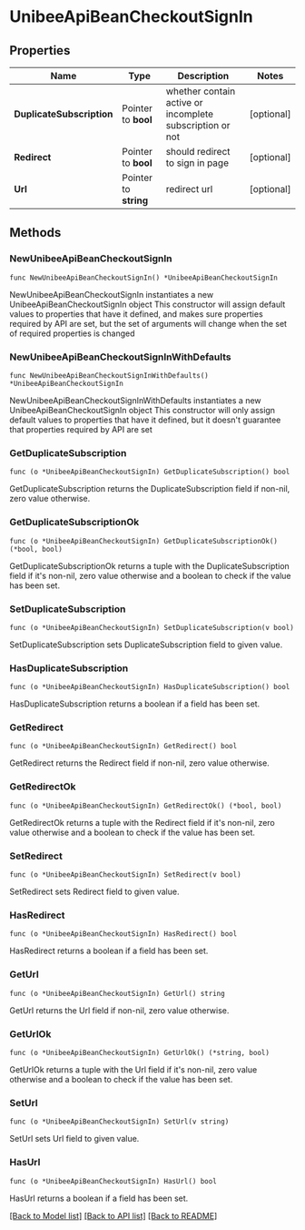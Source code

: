 # UnibeeApiBeanCheckoutSignIn

## Properties

Name | Type | Description | Notes
------------ | ------------- | ------------- | -------------
**DuplicateSubscription** | Pointer to **bool** | whether contain active or incomplete subscription or not | [optional] 
**Redirect** | Pointer to **bool** | should redirect to sign in page | [optional] 
**Url** | Pointer to **string** | redirect url | [optional] 

## Methods

### NewUnibeeApiBeanCheckoutSignIn

`func NewUnibeeApiBeanCheckoutSignIn() *UnibeeApiBeanCheckoutSignIn`

NewUnibeeApiBeanCheckoutSignIn instantiates a new UnibeeApiBeanCheckoutSignIn object
This constructor will assign default values to properties that have it defined,
and makes sure properties required by API are set, but the set of arguments
will change when the set of required properties is changed

### NewUnibeeApiBeanCheckoutSignInWithDefaults

`func NewUnibeeApiBeanCheckoutSignInWithDefaults() *UnibeeApiBeanCheckoutSignIn`

NewUnibeeApiBeanCheckoutSignInWithDefaults instantiates a new UnibeeApiBeanCheckoutSignIn object
This constructor will only assign default values to properties that have it defined,
but it doesn't guarantee that properties required by API are set

### GetDuplicateSubscription

`func (o *UnibeeApiBeanCheckoutSignIn) GetDuplicateSubscription() bool`

GetDuplicateSubscription returns the DuplicateSubscription field if non-nil, zero value otherwise.

### GetDuplicateSubscriptionOk

`func (o *UnibeeApiBeanCheckoutSignIn) GetDuplicateSubscriptionOk() (*bool, bool)`

GetDuplicateSubscriptionOk returns a tuple with the DuplicateSubscription field if it's non-nil, zero value otherwise
and a boolean to check if the value has been set.

### SetDuplicateSubscription

`func (o *UnibeeApiBeanCheckoutSignIn) SetDuplicateSubscription(v bool)`

SetDuplicateSubscription sets DuplicateSubscription field to given value.

### HasDuplicateSubscription

`func (o *UnibeeApiBeanCheckoutSignIn) HasDuplicateSubscription() bool`

HasDuplicateSubscription returns a boolean if a field has been set.

### GetRedirect

`func (o *UnibeeApiBeanCheckoutSignIn) GetRedirect() bool`

GetRedirect returns the Redirect field if non-nil, zero value otherwise.

### GetRedirectOk

`func (o *UnibeeApiBeanCheckoutSignIn) GetRedirectOk() (*bool, bool)`

GetRedirectOk returns a tuple with the Redirect field if it's non-nil, zero value otherwise
and a boolean to check if the value has been set.

### SetRedirect

`func (o *UnibeeApiBeanCheckoutSignIn) SetRedirect(v bool)`

SetRedirect sets Redirect field to given value.

### HasRedirect

`func (o *UnibeeApiBeanCheckoutSignIn) HasRedirect() bool`

HasRedirect returns a boolean if a field has been set.

### GetUrl

`func (o *UnibeeApiBeanCheckoutSignIn) GetUrl() string`

GetUrl returns the Url field if non-nil, zero value otherwise.

### GetUrlOk

`func (o *UnibeeApiBeanCheckoutSignIn) GetUrlOk() (*string, bool)`

GetUrlOk returns a tuple with the Url field if it's non-nil, zero value otherwise
and a boolean to check if the value has been set.

### SetUrl

`func (o *UnibeeApiBeanCheckoutSignIn) SetUrl(v string)`

SetUrl sets Url field to given value.

### HasUrl

`func (o *UnibeeApiBeanCheckoutSignIn) HasUrl() bool`

HasUrl returns a boolean if a field has been set.


[[Back to Model list]](../README.md#documentation-for-models) [[Back to API list]](../README.md#documentation-for-api-endpoints) [[Back to README]](../README.md)


